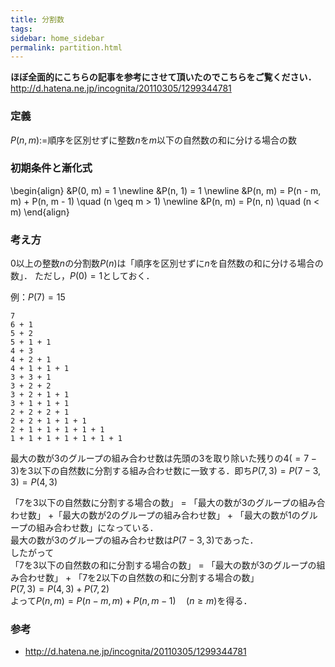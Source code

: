 ```yaml
---
title: 分割数
tags:
sidebar: home_sidebar
permalink: partition.html
---
```


**ほぼ全面的にこちらの記事を参考にさせて頂いたのでこちらをご覧ください．**  
http://d.hatena.ne.jp/incognita/20110305/1299344781

### 定義
$P(n, m) :=$順序を区別せずに整数$n$を$m$以下の自然数の和に分ける場合の数

### 初期条件と漸化式
\begin{align}
&P(0, m) = 1 \newline
&P(n, 1) = 1 \newline
&P(n, m) = P(n - m, m) + P(n, m - 1) \quad (n \geq m > 1) \newline
&P(n, m) = P(n, n) \quad (n < m)
\end{align}

### 考え方
0以上の整数$n$の分割数$P(n)$は「順序を区別せずに$n$を自然数の和に分ける場合の数」． 
ただし，$P(0) = 1$としておく．

例：$P(7) = 15$
```
7
6 + 1
5 + 2
5 + 1 + 1
4 + 3
4 + 2 + 1
4 + 1 + 1 + 1
3 + 3 + 1
3 + 2 + 2
3 + 2 + 1 + 1
3 + 1 + 1 + 1
2 + 2 + 2 + 1
2 + 2 + 1 + 1 + 1
2 + 1 + 1 + 1 + 1 + 1
1 + 1 + 1 + 1 + 1 + 1 + 1
```

最大の数が$3$のグループの組み合わせ数は先頭の$3$を取り除いた残りの$4 (= 7 - 3)$を3以下の自然数に分割する組み合わせ数に一致する．即ち$P(7, 3) = P(7 - 3, 3) = P(4, 3)$

「7を3以下の自然数に分割する場合の数」 = 「最大の数が3のグループの組み合わせ数」 +「最大の数が2のグループの組み合わせ数」 + 「最大の数が1のグループの組み合わせ数」になっている．  
最大の数が3のグループの組み合わせ数は$P(7 - 3, 3)$であった．  
したがって  
「7を3以下の自然数の和に分割する場合の数」 = 「最大の数が3のグループの組み合わせ数」 + 「7を2以下の自然数の和に分割する場合の数」  
$P(7, 3) = P(4, 3) + P(7, 2)$  
よって$P(n, m) = P(n - m, m) + P(n, m - 1) \quad (n \geq m)$を得る．

### 参考

* http://d.hatena.ne.jp/incognita/20110305/1299344781